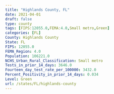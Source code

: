 ```yaml
---
title: "Highlands County, FL"
date: 2021-04-01
draft: false
type: county
tags: [FIPS:12055.0,FEMA:4.0,Small metro,Green]
categories: [FL]
County: Highlands County
State: FL
FIPS: 12055.0
FEMA_Region: 4.0
Population: 106221.0
NCHS_Urban_Rural_Classification: Small metro
Tests_in_prior_14_days: 3646.0
Fourteen_day_test_rate_per_100000: 3432.0
Percent_Positivity_in_prior_14_days: 0.034
Level: Green
url: /states/FL/highlands-county
---
```



